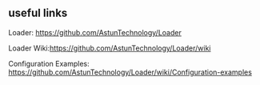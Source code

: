 ## useful links ##
Loader: https://github.com/AstunTechnology/Loader

Loader Wiki:https://github.com/AstunTechnology/Loader/wiki

Configuration Examples: https://github.com/AstunTechnology/Loader/wiki/Configuration-examples
